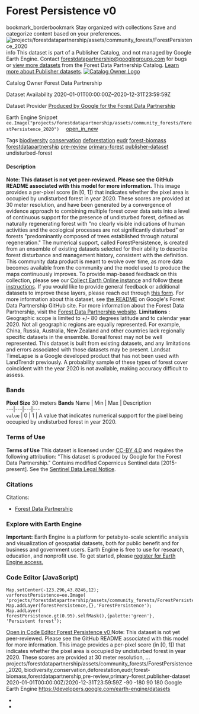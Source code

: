  
#  Forest Persistence v0 
bookmark_borderbookmark Stay organized with collections  Save and categorize content based on your preferences. 
![projects/forestdatapartnership/assets/community_forests/ForestPersistence_2020](https://developers.google.com/earth-engine/datasets/images/forestdatapartnership/projects_forestdatapartnership_assets_community_forests_ForestPersistence_2020_sample.png)
info
This dataset is part of a Publisher Catalog, and not managed by Google Earth Engine. Contact forestdatapartnership@googlegroups.com for bugs or [view more datasets](https://developers.google.com/earth-engine/datasets/publisher/forestdatapartnership) from the Forest Data Partnership Catalog. [Learn more about Publisher datasets](https://developers.google.com/earth-engine/datasets/publisher). 
[ ![Catalog Owner Logo](https://developers.google.com/static/earth-engine/datasets/logos/forestdatapartnership_logo.png) ](https://forestdatapartnership.org) 

Catalog Owner
    Forest Data Partnership 

Dataset Availability
    2020-01-01T00:00:00Z–2020-12-31T23:59:59Z 

Dataset Provider
     [ Produced by Google for the Forest Data Partnership ](https://www.forestdatapartnership.org/) 

Earth Engine Snippet
     `    ee.Image("projects/forestdatapartnership/assets/community_forests/ForestPersistence_2020")   ` [ open_in_new ](https://code.earthengine.google.com/?scriptPath=Examples:Datasets/forestdatapartnership/projects_forestdatapartnership_assets_community_forests_ForestPersistence_2020) 

Tags
     [biodiversity](https://developers.google.com/earth-engine/datasets/tags/biodiversity) [conservation](https://developers.google.com/earth-engine/datasets/tags/conservation) [deforestation](https://developers.google.com/earth-engine/datasets/tags/deforestation) [eudr](https://developers.google.com/earth-engine/datasets/tags/eudr) [forest-biomass](https://developers.google.com/earth-engine/datasets/tags/forest-biomass) [forestdatapartnership](https://developers.google.com/earth-engine/datasets/tags/forestdatapartnership) [pre-review](https://developers.google.com/earth-engine/datasets/tags/pre-review) [primary-forest](https://developers.google.com/earth-engine/datasets/tags/primary-forest) [publisher-dataset](https://developers.google.com/earth-engine/datasets/tags/publisher-dataset)
undisturbed-forest
#### Description
**Note: This dataset is not yet peer-reviewed. Please see the GitHub README associated with this model for more information.**
This image provides a per-pixel score (in [0, 1]) that indicates whether the pixel area is occupied by undisturbed forest in year 2020.
These scores are provided at 30 meter resolution, and have been generated by a convergence of evidence approach to combining multiple forest cover data sets into a level of continuous support for the presence of undisturbed forest, defined as naturally regenerating forest with "no clearly visible indications of human activities and the ecological processes are not significantly disturbed" or forests "predominantly composed of trees established through natural regeneration." The numerical support, called ForestPersistence, is created from an ensemble of existing datasets selected for their ability to describe forest disturbance and management history, consistent with the definition. 
This community data product is meant to evolve over time, as more data becomes available from the community and the model used to produce the maps continuously improves. To provide map-based feedback on this collection, please see our [Collect Earth Online instance](https://app.collect.earth/collection?projectId=50778) and follow [these instructions](https://collect-earth-online-doc.readthedocs.io/en/latest/collection/simplified.html).
If you would like to provide general feedback or additional datasets to improve these layers, please reach out through [this form](https://goo.gle/fdap-data).
For more information about this dataset, see [the README](https://github.com/google/forest-data-partnership/blob/main/models/forests/README.md) on Google's Forest Data Partnership GitHub site. For more information about the Forest Data Partnership, visit the [Forest Data Partnership website](https://www.forestdatapartnership.org/).
**Limitations** : Geographic scope is limited to +/- 80 degrees latitude and to calendar year 2020. Not all geographic regions are equally represented. For example, China, Russia, Australia, New Zealand and other countries lack regionally specific datasets in the ensemble. Boreal forest may not be well represented. This dataset is built from existing datasets, and any limitations and errors associated with those datasets may be present. Landsat TimeLapse is a Google developed product that has not been used with LandTrendr previously. A probability sample of these types of forest cover coincident with the year 2020 is not available, making accuracy difficult to assess.
### Bands
**Pixel Size** 30 meters 
**Bands**
Name | Min | Max | Description  
---|---|---|---  
`value` |  0  |  1  | A value that indicates numerical support for the pixel being occupied by undisturbed forest in year 2020.  
### Terms of Use
**Terms of Use**
This dataset is licensed under [CC-BY 4.0](https://creativecommons.org/licenses/by/4.0/) and requires the following attribution: "This dataset is produced by Google for the Forest Data Partnership."
Contains modified Copernicus Sentinel data [2015-present]. See the [Sentinel Data Legal Notice](https://sentinels.copernicus.eu/documents/247904/690755/Sentinel_Data_Legal_Notice).
### Citations
Citations:
  * [Forest Data Partnership](https://github.com/google/forest-data-partnership/blob/main/models/forests/README.md)


### Explore with Earth Engine
**Important:** Earth Engine is a platform for petabyte-scale scientific analysis and visualization of geospatial datasets, both for public benefit and for business and government users. Earth Engine is free to use for research, education, and nonprofit use. To get started, please [register for Earth Engine access.](https://console.cloud.google.com/earth-engine)
### Code Editor (JavaScript)
```
Map.setCenter(-123.296,43.8246,12);
varforestPersistence=ee.Image(
'projects/forestdatapartnership/assets/community_forests/ForestPersistence_2020');
Map.addLayer(forestPersistence,{},'ForestPersistence');
Map.addLayer(
forestPersistence.gt(0.95).selfMask(),{palette:'green'},
'Persistent forest');
```
[ Open in Code Editor ](https://code.earthengine.google.com/?scriptPath=Examples:Datasets/forestdatapartnership/projects_forestdatapartnership_assets_community_forests_ForestPersistence_2020)
[ Forest Persistence v0 ](https://developers.google.com/earth-engine/datasets/catalog/projects_forestdatapartnership_assets_community_forests_ForestPersistence_2020)
Note: This dataset is not yet peer-reviewed. Please see the GitHub README associated with this model for more information. This image provides a per-pixel score (in [0, 1]) that indicates whether the pixel area is occupied by undisturbed forest in year 2020. These scores are provided at 30 meter resolution, …
projects/forestdatapartnership/assets/community_forests/ForestPersistence_2020, biodiversity,conservation,deforestation,eudr,forest-biomass,forestdatapartnership,pre-review,primary-forest,publisher-dataset 
2020-01-01T00:00:00Z/2020-12-31T23:59:59Z
-90 -180 90 180 
Google Earth Engine
https://developers.google.com/earth-engine/datasets
  * [ ](https://doi.org/https://www.forestdatapartnership.org/)
  * [ ](https://doi.org/https://developers.google.com/earth-engine/datasets/catalog/projects_forestdatapartnership_assets_community_forests_ForestPersistence_2020)


